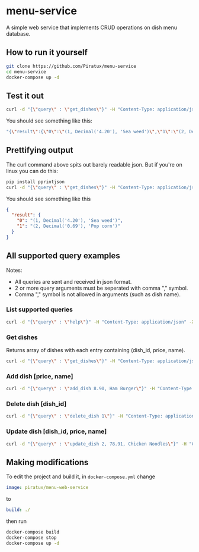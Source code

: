 # menu-service
A simple web service that implements CRUD operations on dish menu database.

## How to run it yourself
```bash
git clone https://github.com/Piratux/menu-service
cd menu-service
docker-compose up -d
```

## Test it out
```bash
curl -d "{\"query\" : \"get_dishes\"}" -H "Content-Type: application/json" -X POST http://127.0.0.1:5000/process
```
You should see something like this:
```bash
"{\"result\":{\"0\":\"(1, Decimal('4.20'), 'Sea weed')\",\"1\":\"(2, Decimal('0.69'), 'Pop corn')\"}}"
```

## Prettifying output
The curl command above spits out barely readable json. But if you're on linux you can do this:
```bash
pip install pprintjson
curl -d "{\"query\" : \"get_dishes\"}" -H "Content-Type: application/json" -X POST http://127.0.0.1:5000/process | python3 -c 'x = input(); x = x.replace(r"""\"""", "\""); x = x[1:len(x)-1:]; print(x)' | pprintjson
```
You should see something like this
```json
{
  "result": {
    "0": "(1, Decimal('4.20'), 'Sea weed')",
    "1": "(2, Decimal('0.69'), 'Pop corn')"
  }
}
```

## All supported query examples
Notes:
- All queries are sent and received in json format.
- 2 or more query arguments must be seperated with comma "," symbol.
- Comma "," symbol is not allowed in arguments (such as dish name).
### List supported queries
```bash
curl -d "{\"query\" : \"help\"}" -H "Content-Type: application/json" -X POST http://127.0.0.1:5000/process
```
### Get dishes
Returns array of dishes with each entry containing (dish_id, price, name).
```bash
curl -d "{\"query\" : \"get_dishes\"}" -H "Content-Type: application/json" -X POST http://127.0.0.1:5000/process
```
### Add dish [price, name]
```bash
curl -d "{\"query\" : \"add_dish 8.90, Ham Burger\"}" -H "Content-Type: application/json" -X POST http://127.0.0.1:5000/process
```
### Delete dish [dish_id]
```bash
curl -d "{\"query\" : \"delete_dish 1\"}" -H "Content-Type: application/json" -X POST http://127.0.0.1:5000/process
```
### Update dish [dish_id, price, name]
```bash
curl -d "{\"query\" : \"update_dish 2, 78.91, Chicken Noodles\"}" -H "Content-Type: application/json" -X POST http://127.0.0.1:5000/process
```

## Making modifications
To edit the project and build it, in `docker-compose.yml` change
```yml
image: piratux/menu-web-service
```
to
```yml
build: ./
```
then run
```bash
docker-compose build
docker-compose stop
docker-compose up -d
```

